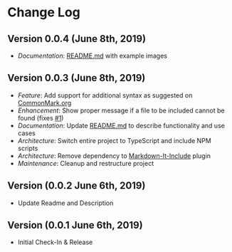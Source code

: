 # Change Log

## Version 0.0.4 (June 8th, 2019)
* *Documentation*: [README.md](https://github.com/SIPS1980/vscode-markdown-preview-include/blob/master/README.md) with example images

## Version 0.0.3 (June 8th, 2019)

* *Feature*: Add support for additional syntax as suggested on [CommonMark.org](https://commonmark.org/)
* *Enhancement*: Show proper message if a file to be included cannot be found (fixes [#1](https://github.com/SIPS1980/vscode-markdown-preview-include/issues/1))
* *Documentation*: Update [README.md](https://github.com/SIPS1980/vscode-markdown-preview-include/blob/master/README.md) to describe functionality and use cases
* *Architecture*: Switch entire project to TypeScript and include NPM scripts
* *Architecture*: Remove dependency to [Markdown-It-Include](https://github.com/camelaissani/markdown-it-include) plugin
* *Maintenance*: Cleanup and restructure project

## Version (0.0.2 June 6th, 2019)

* Update Readme and Description

## Version (0.0.1 June 6th, 2019)

* Initial Check-In & Release
